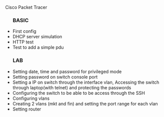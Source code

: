 Cisco Packet Tracer
<ul>
  <h3> BASIC </h3>
  <li>First config</li>
  <li>DHCP server simulation</li>
  <li>HTTP test</li>
  <li>Test to add a simple pdu</li>
</ul>
<ul>
  <h3> LAB </h3>
  <li>Setting date, time and password for privileged mode </li>
  <li>Setting password on switch console port</li>
  <li>Setting a IP on switch  through the interface vlan, Accessing the switch through laptop(with telnet) and protecting the passwords</li>
  <li>Configuring the switch to be able to be access through the SSH</li>
  <li>Configuring vlans</li>
  <li>Creating 2 vlans (mkt and fin) and setting the port range for each vlan</li>
  <li>Setting router</li>
</ul>
